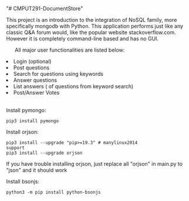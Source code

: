 "# CMPUT291-DocumentStore" 

This project is an introduction to the integration of NoSQL family, more specifically mongodb  with Python. This application performs just like any classic Q&A forum would, like the popular website stackoverflow.com. However it is completely command-line based and has no GUI. 

<ul>All major user functionalities are listed below:</ul>
<li>Login (optional)</li>
<li>Post questions</li>
<li>Search for questions using keywords</li>
<li>Answer questions</li>
<li>List answers ( of questions from keyword search)</li>
<li>Post/Answer Votes</li>

</br>

Install pymongo:

<code>pip3 install pymongo</code>

Install orjson:

<code>pip3 install --upgrade "pip>=19.3" # manylinux2014 support</code></br>
<code>pip3 install --upgrade orjson</code>

If you have trouble installing orjson, just replace all "orjson" in main.py to "json" and it should work

Install bsonjs:

<code>python3 -m pip install python-bsonjs</code>

